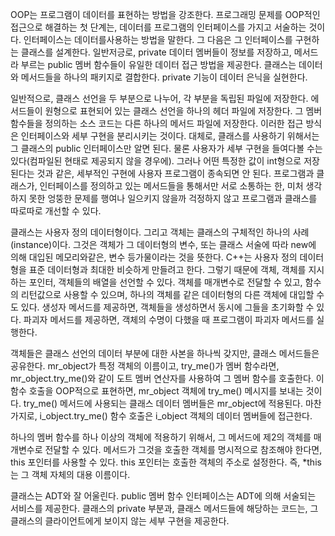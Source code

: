 OOP는 프로그램이 데이터를 표현하는 방법을 강조한다. 프로그래밍 문제를 OOP적인 접근으로 해결하는 첫 단계는, 데이터를 프로그램의 인터페이스를 가지고 서술하는 것이다. 인터페이스는 데이터를사용하는 방법을 말한다. 그 다음은 그 인터페이스를 구현하는 클래스를 설계한다. 일반저긍로, private 데이터 멤버들이 정보를 저장하고, 메서드라 부르는 public 멤버 함수들이 유일한 데이터 접근 방법을 제공한다. 클래스는 데이터와 메서드들을 하나의 패키지로 결합한다. private 기능이 데이터 은닉을 실현한다.

일반적으로, 클래스 선언을 두 부분으로 나누어, 각 부분을 독립된 파일에 저장한다. 에서드들이 원형으로 표현되어 있는 클래스 선언을 하나의 헤더 파일에 저장한다. 그 멤버 함수들을 정의하는 소스 코드는 다른 하나의 메서드 파일에 저장한다. 이러한 접근 방식은 인터페이스와 세부 구현을 분리시키는 것이다. 대체로, 클래스를 사용하기 위해서는 그 클래스의 public 인터페이스만 알면 된다. 물론 사용자가 세부 구현을 들여다볼 수는 있다(컴파일된 현태로 제공되지 않을 경우에). 그러나 어떤 특정한 값이 int형으로 저장된다는 것과 같은, 세부적인 구현에 사용자 프로그램이 종속되면 안 된다. 프로그램과 클래스가, 인터페이스를 정의하고 있는 메서드들을 통해서만 서로 소통하는 한, 미처 생각하지 못한 엉뚱한 문제를 행여나 일으키지 않을까 걱정하지 않고 프로그램과 클래스를 따로따로 개선할 수 있다.

클래스는 사용자 정의 데이터형이다. 그리고 객체는 클래스의 구체적인 하나의 사례(instance)이다. 그것은 객체가 그 데이터형의 변수, 또는 클래스 서술에 따라 new에 의해 대입된 메모리와같은, 변수 등가물이라는 것을 뜻한다. C++는 사용자 정의 데이터형을 표준 데이터형과 최대한 비슷하게 만들려고 한다. 그렇기 때문에 객체, 객체를 지시하는 포인터, 객체들의 배열을 선언할 수 있다. 객체를 매개변수로 전달할 수 있고, 함수의 리턴값으로 사용할 수 있으며, 하나의 객체를 같은 데이터형의 다른 객체에 대입할 수도 있다. 생성자 메서드를 제공하면, 객체들을 생성하면서 동시에 그들을 초기화할 수 있다. 파괴자 메서드를 제공하면, 객체의 수명이 다했을 때 프로그램이 파괴자 메서드를 실행한다.

객체들은 클래스 선언의 데이터 부분에 대한 사본을 하나씩 갖지만, 클래스 메서드들은 공유한다. mr_object가 특정 객체의 이름이고, try_me()가 멤버 함수라면, mr_object.try_me()와 같이 도트 멤버 연산자를 사용하여 그 멤버 함수를 호출한다. 이 함수 호출을 OOP적으로 표현하면, mr_object 객체에 try_me() 메시지를 보내는 것이다. try_me() 메서드에 사용되는 클래스 데이터 멤버들은 mr_object에 적용된다. 마찬가지로, i_object.try_me() 함수 호출은 i_object 객체의 데이터 멤버들에 접근한다.

하나의 멤버 함수를 하나 이상의 객체에 적용하기 위해서, 그 메서드에 제2의 객체를 매개변수로 전달할 수 있다. 메서드가 그것을 호출한 객체를 명시적으로 참조해야 한다면, this 포인터를 사용할 수 있다. this 포인터는 호출한 객체의 주소로 설정한다. 즉, *this는 그 객체 자체의 대용 이름이다. 

클래스는 ADT와 잘 어울린다. public 멤버 함수 인터페이스는 ADT에 의해 서술되는 서비스를 제공한다. 클래스의 private 부분과, 클래스 메서드들에 해당하는 코드는, 그 클래스의 클라이언트에게 보이지 않는 세부 구현을 제공한다.